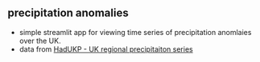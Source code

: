 ## precipitation anomalies

- simple streamlit app for viewing time series of precipitation anomlaies over the UK.
- data from [HadUKP - UK regional precipitaiton series](https://www.metoffice.gov.uk/hadobs/hadukp/)

